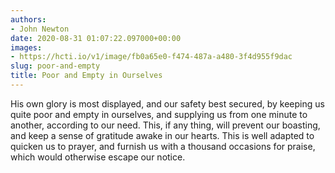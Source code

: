 ```yaml
---
authors:
- John Newton
date: 2020-08-31 01:07:22.097000+00:00
images:
- https://hcti.io/v1/image/fb0a65e0-f474-487a-a480-3f4d955f9dac
slug: poor-and-empty
title: Poor and Empty in Ourselves
---
```


His own glory is most displayed, and our safety best secured, by keeping us quite poor and empty in ourselves, and supplying us from one minute to another, according to our need. This, if any thing, will prevent our boasting, and keep a sense of gratitude awake in our hearts. This is well adapted to quicken us to prayer, and furnish us with a thousand occasions for praise, which would otherwise escape our notice.